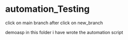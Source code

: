 # automation_Testing
click on main branch after click on new_branch

demoasp in this folder i have wrote the automation script
